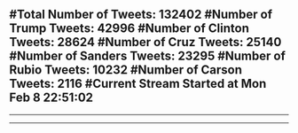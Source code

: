 #Total Number of Tweets: 132402 
#Number of Trump Tweets: 42996
#Number of Clinton Tweets: 28624
#Number of Cruz Tweets: 25140
#Number of Sanders Tweets: 23295
#Number of Rubio Tweets: 10232
#Number of Carson Tweets: 2116
#Current Stream Started at Mon Feb  8 22:51:02
---
---
---
